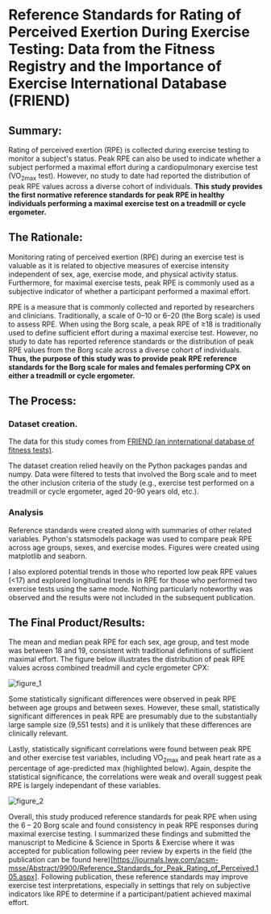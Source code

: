 # Reference Standards for Rating of Perceived Exertion During Exercise Testing: Data from the Fitness Registry and the Importance of Exercise International Database (FRIEND)

## Summary:
Rating of perceived exertion (RPE) is collected during exercise testing to monitor a subject's status. Peak RPE can also be used to indicate whether a subject performed a maximal effort during a cardiopulmonary exercise test (VO<sub>2max</sub> test). However, no study to date had reported the distribution of peak RPE values across a diverse cohort of individuals. **This study provides the first normative reference standards for peak RPE in healthy individuals performing a maximal exercise test on a treadmill or cycle ergometer.**

## The Rationale:
Monitoring rating of perceived exertion (RPE) during an exercise test is valuable as it is related to objective measures of exercise intensity independent of sex, age, exercise mode, and physical activity status. Furthermore, for maximal exercise tests, peak RPE is commonly used as a subjective indicator of whether a participant performed a maximal effort.

RPE is a measure that is commonly collected and reported by researchers and clinicians. Traditionally, a scale of 0–10 or 6–20 (the Borg scale) is used to assess RPE. When using the Borg scale, a peak RPE of ≥18 is traditionally used to define sufficient effort during a maximal exercise test. However, no study to date has reported reference standards or the distribution of peak RPE values from the Borg scale across a diverse cohort of individuals. **Thus, the purpose of this study was to provide peak RPE reference standards for the Borg scale for males and females performing CPX on either a treadmill or cycle ergometer.**

## The Process:
### Dataset creation.
The data for this study comes from [FRIEND (an innternational database of fitness tests)](https://jimpeterman-friend-app-app-m9w2iq.streamlitapp.com/). 

The dataset creation relied heavily on the Python packages pandas and numpy. Data were filtered to tests that involved the Borg scale and to meet the other inclusion criteria of the study (e.g., exercise test performed on a treadmill or cycle ergometer, aged 20-90 years old, etc.).

### Analysis
Reference standards were created along with summaries of other related variables. Python's statsmodels package was used to compare peak RPE across age groups, sexes, and exercise modes. Figures were created using matplotlib and seaborn.

I also explored potential trends in those who reported low peak RPE values (<17) and explored longitudinal trends in RPE for those who performed two exercise tests using the same mode. Nothing particularly noteworthy was observed and the results were not included in the subsequent publication.

## The Final Product/Results:
The mean and median peak RPE for each sex, age group, and test mode was between 18 and 19, consistent with traditional definitions of sufficient maximal effort. The figure below illustrates the distribution of peak RPE values across combined treadmill and cycle ergometer CPX:

![figure_1](fig_1.tif)

Some statistically significant differences were observed in peak RPE between age groups and between sexes. However, these small, statistically significant differences in peak RPE are presumably due to the substantially large sample size (9,551 tests) and it is unlikely that these differences are clinically relevant. 

Lastly, statistically significant correlations were found between peak RPE and other exercise test variables, including VO<sub>2max</sub> and peak heart rate as a percentage of age-predicted max (highlighted below). Again, despite the statistical significance, the correlations were weak and overall suggest peak RPE is largely independant of these variables.

![figure_2](fig_2)

Overall, this study produced reference standards for peak RPE when using the 6 – 20 Borg scale and found consistency in peak RPE responses during maximal exercise testing. I summarized these findings and submitted the manuscript to Medicine & Science in Sports & Exercise where it was accepted for publication following peer review by experts in the field (the publication can be found here)[https://journals.lww.com/acsm-msse/Abstract/9900/Reference_Standards_for_Peak_Rating_of_Perceived.105.aspx]. Following publication, these reference standards may improve exercise test interpretations, especially in settings that rely on subjective indicators like RPE to determine if a participant/patient achieved maximal effort.


